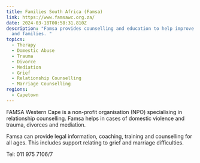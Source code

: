 ```yaml
---
title: Families South Africa (Famsa)
link: https://www.famsawc.org.za/
date: 2024-03-18T00:58:31.810Z
description: "Famsa provides counselling and education to help improve marriages
  and families. "
topics:
  - Therapy
  - Domestic Abuse
  - Trauma
  - Divorce
  - Mediation
  - Grief
  - Relationship Counselling
  - Marriage Counselling
regions:
  - Capetown
---
```

FAMSA Western Cape is a non-profit organisation (NPO) specialising in relationship counselling. Famsa helps in cases of domestic violence and trauma, divorces and mediation. 

Famsa can provide legal information, coaching, training and counselling for all ages. This includes support relating to grief and marriage difficulties. 



Tel: 011 975 7106/7
